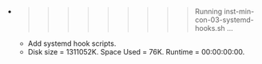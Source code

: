 * >>>>>>>>> Running inst-min-con-03-systemd-hooks.sh ...
  * Add systemd hook scripts.
  * Disk size = 1311052K. Space Used = 76K. Runtime = 00:00:00:00.
